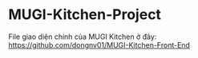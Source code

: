 # MUGI-Kitchen-Project
File giao diện chính của MUGI Kitchen ở đây: https://github.com/dongnv01/MUGI-Kitchen-Front-End                   
